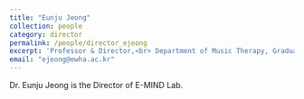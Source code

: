 ```yaml
---
title: "Eunju Jeong"
collection: people
category: director
permalink: /people/director_ejeong
excerpt: 'Professor & Director,<br> Department of Music Therapy, Graduate School,<br> Ewha Womans University'
email: "ejeong@ewha.ac.kr"
---
```


Dr. Eunju Jeong is the Director of E-MIND Lab.
